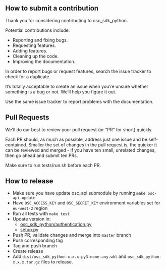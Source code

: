 ## How to submit a contribution

Thank you for considering contributing to osc_sdk_python.

Potential contributions include:

- Reporting and fixing bugs.
- Requesting features.
- Adding features.
- Cleaning up the code.
- Improving the documentation.

In order to report bugs or request features, search the issue tracker to check for a duplicate.

It’s totally acceptable to create an issue when you’re unsure whether
something is a bug or not. We’ll help you figure it out.

Use the same issue tracker to report problems with the documentation.

## Pull Requests

We’ll do our best to review your pull request (or “PR” for short) quickly.

Each PR should, as much as possible, address just one issue and be self-contained. 
Smaller the set of changes in the pull request is, the quicker it can be reviewed and 
merged - if you have ten small, unrelated changes, then go ahead and submit ten PRs.

Make sure to run tests/run.sh before each PR.

## How to release

- Make sure you have update osc_api submodule by running `make osc-api-update`
- Have `OSC_ACCESS_KEY` and `OSC_SECRET_KEY` environment variables set for `eu-west-2` region
- Run all tests with `make test`
- Update version in:
  - [osc_sdk_python/authentication.py](osc_sdk_python/authentication.py)
  - [setup.py](setup.py)
- Push PR, validate changes and merge into `master` branch
- Push corresponding tag
- Tag and push branch
- Create release
- Add `dist/osc_sdk_python-x.x.x-py3-none-any.whl` and `osc_sdk_python-x.x.x.tar.gz` files to release.
